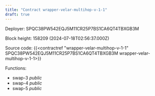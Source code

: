 ```yaml
---
title: "Contract wrapper-velar-multihop-v-1-1"
draft: true
---
```

Deployer: SPQC38PW542EQJ5M11CR25P7BS1CA6QT4TBXGB3M


 



Block height: 158209 (2024-07-18T02:56:37.000Z)

Source code: {{<contractref "wrapper-velar-multihop-v-1-1" SPQC38PW542EQJ5M11CR25P7BS1CA6QT4TBXGB3M wrapper-velar-multihop-v-1-1>}}

Functions:

* swap-3 _public_
* swap-4 _public_
* swap-5 _public_

